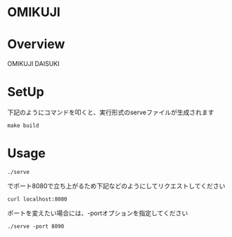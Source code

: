 OMIKUJI
=====

# Overview

OMIKUJI DAISUKI

# SetUp

下記のようにコマンドを叩くと、実行形式のserveファイルが生成されます
```
make build
```

# Usage
```
./serve
```
でポート8080で立ち上がるため下記などのようにしてリクエストしてください
```
curl localhost:8080
```
ポートを変えたい場合には、-portオプションを指定してください
```
./serve -port 8090
```
